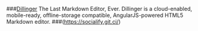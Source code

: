 ###[Dillinger](https://dillinger.io/) 
The Last Markdown Editor, Ever. Dillinger is a cloud-enabled, mobile-ready, offline-storage compatible,
AngularJS-powered HTML5 Markdown editor.
###(https://socialify.git.ci/)
